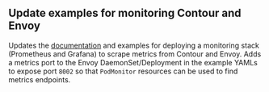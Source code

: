 ## Update examples for monitoring Contour and Envoy

Updates the [documentation](https://projectcontour.io/docs/main/guides/prometheus/) and examples for deploying a monitoring stack (Prometheus and Grafana) to scrape metrics from Contour and Envoy.
Adds a metrics port to the Envoy DaemonSet/Deployment in the example YAMLs to expose port `8002` so that `PodMonitor` resources can be used to find metrics endpoints.
